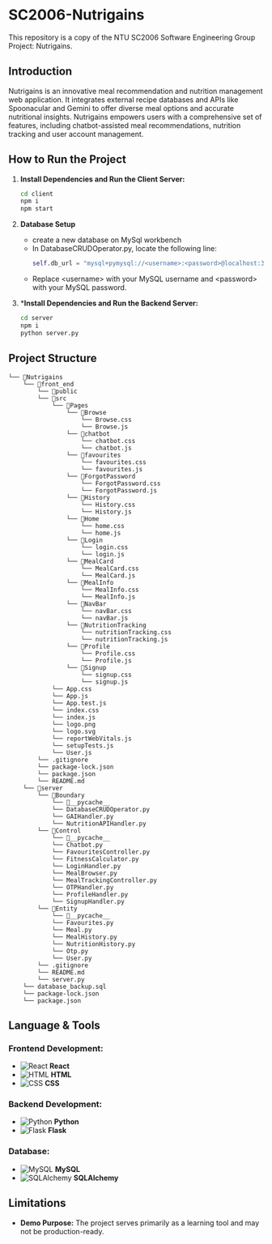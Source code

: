 # SC2006-Nutrigains
This repository is a copy of the NTU SC2006 Software Engineering Group Project: Nutrigains.

## Introduction
Nutrigains is an innovative meal recommendation and nutrition management web application. It integrates external recipe databases and APIs like Spoonacular and Gemini to offer diverse meal options and accurate nutritional insights. Nutrigains empowers users with a comprehensive set of features, including chatbot-assisted meal recommendations, nutrition tracking and user account management.

## How to Run the Project
1. **Install Dependencies and Run the Client Server:**
   ```bash
   cd client
   npm i
   npm start
   
2. **Database Setup**
   - create a new database on MySql workbench
   - In DatabaseCRUDOperator.py, locate the following line:
     ```python
     self.db_url = "mysql+pymysql://<username>:<password>@localhost:3306/nutrigains"
   - Replace \<username> with your MySQL username and \<password> with your MySQL password.
   
3. ***Install Dependencies and Run the Backend Server:**
   ```bash
   cd server
   npm i
   python server.py

## Project Structure
```
└── 📁Nutrigains
    └── 📁front_end
        └── 📁public
        └── 📁src
            └── 📁Pages
                └── 📁Browse
                    └── Browse.css
                    └── Browse.js
                └── 📁chatbot
                    └── chatbot.css
                    └── chatbot.js
                └── 📁favourites
                    └── favourites.css
                    └── favourites.js
                └── 📁ForgotPassword
                    └── ForgotPassword.css
                    └── ForgotPassword.js
                └── 📁History
                    └── History.css
                    └── History.js
                └── 📁Home
                    └── home.css
                    └── home.js
                └── 📁Login
                    └── login.css
                    └── login.js
                └── 📁MealCard
                    └── MealCard.css
                    └── MealCard.js
                └── 📁MealInfo
                    └── MealInfo.css
                    └── MealInfo.js
                └── 📁NavBar
                    └── navBar.css
                    └── navBar.js
                └── 📁NutritionTracking
                    └── nutritionTracking.css
                    └── nutritionTracking.js
                └── 📁Profile
                    └── Profile.css
                    └── Profile.js
                └── 📁Signup
                    └── signup.css
                    └── signup.js
            └── App.css
            └── App.js
            └── App.test.js
            └── index.css
            └── index.js
            └── logo.png
            └── logo.svg
            └── reportWebVitals.js
            └── setupTests.js
            └── User.js
        └── .gitignore
        └── package-lock.json
        └── package.json
        └── README.md
    └── 📁server
        └── 📁Boundary
            └── 📁__pycache__
            └── DatabaseCRUDOperator.py
            └── GAIHandler.py
            └── NutritionAPIHandler.py
        └── 📁Control
            └── 📁__pycache__
            └── Chatbot.py
            └── FavouritesController.py
            └── FitnessCalculator.py
            └── LoginHandler.py
            └── MealBrowser.py
            └── MealTrackingController.py
            └── OTPHandler.py
            └── ProfileHandler.py
            └── SignupHandler.py
        └── 📁Entity
            └── 📁__pycache__
            └── Favourites.py
            └── Meal.py
            └── MealHistory.py
            └── NutritionHistory.py
            └── Otp.py
            └── User.py
        └── .gitignore
        └── README.md
        └── server.py
    └── database_backup.sql
    └── package-lock.json
    └── package.json
```
## Language & Tools

### Frontend Development:
- ![React](https://img.icons8.com/color/48/000000/react-native.png) **React**
- ![HTML](https://img.icons8.com/color/48/000000/html-5.png) **HTML**
- ![CSS](https://img.icons8.com/color/48/000000/css3.png) **CSS**

### Backend Development:
- ![Python](https://img.icons8.com/color/48/000000/python.png) **Python**
- ![Flask](https://img.icons8.com/color/48/000000/flask.png) **Flask**

### Database:
- ![MySQL](https://img.icons8.com/color/48/000000/mysql-logo.png) **MySQL**
- ![SQLAlchemy](https://img.icons8.com/color/48/000000/sql.png) **SQLAlchemy**

## Limitations
- **Demo Purpose:** The project serves primarily as a learning tool and may not be production-ready.

